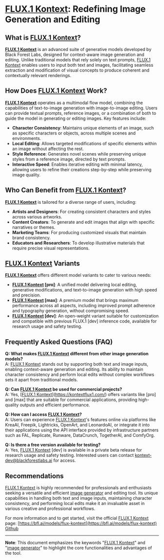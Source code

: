 # [FLUX.1 Kontext](https://kontextflux1.com/): Redefining Image Generation and Editing

## What is [FLUX.1 Kontext](https://kontextflux1.com/)?

**[FLUX.1 Kontext](https://kontextflux1.com/)** is an advanced suite of generative models developed by Black Forest Labs, designed for context-aware image generation and editing. Unlike traditional models that rely solely on text prompts, [FLUX.1 Kontext](https://kontextflux1.com/) enables users to input both text and images, facilitating seamless extraction and modification of visual concepts to produce coherent and contextually relevant renderings.

## How Does [FLUX.1 Kontext](https://kontextflux1.com/) Work?

**[FLUX.1 Kontext](https://kontextflux1.com/)** operates as a multimodal flow model, combining the capabilities of text-to-image generation with image-to-image editing. Users can provide textual prompts, reference images, or a combination of both to guide the model in generating or editing images. Key features include:

- **Character Consistency**: Maintains unique elements of an image, such as specific characters or objects, across multiple scenes and environments.
- **Local Editing**: Allows targeted modifications of specific elements within an image without affecting the rest.
- **Style Reference**: Generates novel scenes while preserving unique styles from a reference image, directed by text prompts.
- **Interactive Speed**: Enables iterative editing with minimal latency, allowing users to refine their creations step-by-step while preserving image quality.

## Who Can Benefit from [FLUX.1 Kontext](https://kontextflux1.com/)?

**[FLUX.1 Kontext](https://kontextflux1.com/)** is tailored for a diverse range of users, including:

- **Artists and Designers**: For creating consistent characters and styles across various artworks.
- **Content Creators**: To generate and edit images that align with specific narratives or themes.
- **Marketing Teams**: For producing customized visuals that maintain brand consistency.
- **Educators and Researchers**: To develop illustrative materials that require precise visual representations.

## [FLUX.1 Kontext](https://kontextflux1.com/) Variants

**[FLUX.1 Kontext](https://kontextflux1.com/)** offers different model variants to cater to various needs:

- **[FLUX.1 Kontext](https://kontextflux1.com/) [pro]**: A unified model delivering local editing, generative modifications, and text-to-image generation with high speed and precision.
- **[FLUX.1 Kontext](https://kontextflux1.com/) [max]**: A premium model that brings maximum performance across all aspects, including improved prompt adherence and typography generation, without compromising speed.
- **[FLUX.1 Kontext](https://kontextflux1.com/) [dev]**: An open-weight variant suitable for customization and compatible with previous FLUX.1 [dev] inference code, available for research usage and safety testing.

## Frequently Asked Questions (FAQ)

**Q: What makes [FLUX.1 Kontext](https://kontextflux1.com/) different from other image generation models?**  
A: [FLUX.1 Kontext](https://kontextflux1.com/) stands out by supporting both text and image inputs, enabling context-aware generation and editing. Its ability to maintain character consistency and perform local edits without complex workflows sets it apart from traditional models.

**Q: Can [FLUX.1 Kontext](https://kontextflux1.com/) be used for commercial projects?**  
A: Yes, [[FLUX.1 Kontext](https://kontextflux1.com/)](https://kontextflux1.com/) offers variants like [pro] and [max] that are suitable for commercial applications, providing high-quality outputs and efficient performance.

**Q: How can I access [FLUX.1 Kontext](https://kontextflux1.com/)?**  
A: Users can experience [FLUX.1 Kontext](https://kontextflux1.com/)'s features online via platforms like KreaAI, Freepik, Lightricks, OpenArt, and LeonardoAI, or integrate it into their applications using the API interface provided by infrastructure partners such as FAL, Replicate, Runware, DataCrunch, TogetherAI, and ComfyOrg.

**Q: Is there a free version available for testing?**  
A: Yes, [FLUX.1 Kontext](https://kontextflux1.com/) [dev] is available in a private beta release for research usage and safety testing. Interested users can contact kontext-dev@blackforestlabs.ai for access.

## Recommendations

[FLUX.1 Kontext](https://kontextflux1.com/) is highly recommended for professionals and enthusiasts seeking a versatile and efficient [image generator](https://kontextflux1.com/) and editing tool. Its unique capabilities in handling both text and image inputs, maintaining character consistency, and performing local edits make it an invaluable asset in various creative and professional workflows.

For more information and to get started, visit the official [FLUX.1 Kontext](https://kontextflux1.com/) page: [https://bfl.ai/models/flux-kontext](https://bfl.ai/models/flux-kontext)
[Github](https://github.com/black-forest-labs/flux) 


---

**Note**: This document emphasizes the keywords "[FLUX.1 Kontext](https://kontextflux1.com/)" and "[image generator](https://kontextflux1.com/)" to highlight the core functionalities and advantages of the tool.
